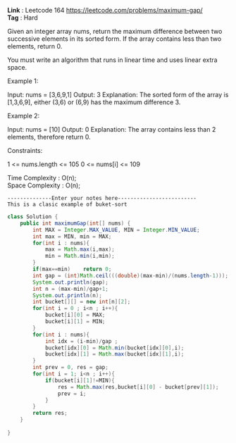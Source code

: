 
**Link** : Leetcode 164 https://leetcode.com/problems/maximum-gap/ \
**Tag** : Hard

Given an integer array nums, return the maximum difference between two successive elements in its sorted form. If the array contains less than two elements, return 0.

You must write an algorithm that runs in linear time and uses linear extra space.



Example 1:

Input: nums = [3,6,9,1]
Output: 3
Explanation: The sorted form of the array is [1,3,6,9], either (3,6) or (6,9) has the maximum difference 3.

Example 2:

Input: nums = [10]
Output: 0
Explanation: The array contains less than 2 elements, therefore return 0.


Constraints:

1 <= nums.length <= 105
0 <= nums[i] <= 109

Time Complexity : O(n);\
Space Complexity : O(n);


```textmate
--------------Enter your notes here-------------------------
This is a clasic example of buket-sort 

```

```java
class Solution {   
    public int maximumGap(int[] nums) {
        int MAX = Integer.MAX_VALUE, MIN = Integer.MIN_VALUE;
        int max = MIN, min = MAX;
        for(int i : nums){
            max = Math.max(i,max);
            min = Math.min(i,min);
        }
        if(max==min)    return 0;
        int gap = (int)Math.ceil(((double)(max-min)/(nums.length-1)));
        System.out.println(gap);
        int n = (max-min)/gap+1;
        System.out.println(n);
        int bucket[][] = new int[n][2];
        for(int i = 0 ; i<n ; i++){
            bucket[i][0] = MAX;
            bucket[i][1] = MIN;
        }
        for(int i : nums){
            int idx = (i-min)/gap ;
            bucket[idx][0] = Math.min(bucket[idx][0],i);
            bucket[idx][1] = Math.max(bucket[idx][1],i);
        }
        int prev = 0, res = gap;
        for(int i = 1; i<n ; i++){
            if(bucket[i][1]!=MIN){
                res = Math.max(res,bucket[i][0] - bucket[prev][1]);
                prev = i;
            }
        }
        return res;
    }
    
}
``` 








